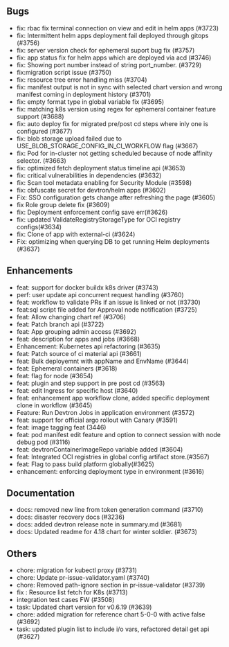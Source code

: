 ## Bugs
- fix: rbac fix terminal connection on view and edit in helm apps (#3723)
- fix:  Intermittent helm apps deployment fail deployed through gitops (#3756)
- fix: server version check for ephemeral suport bug fix (#3757)
- fix:  app status fix for helm apps which are deployed via acd (#3746)
- fix: Showing port number instead of string port_number. (#3729)
- fix:migration script issue  (#3750)
- fix: resource tree error handling miss (#3704)
- fix: manifest output is not in sync with selected chart version and wrong manifest coming in deployment history (#3701)
- fix: empty format type in global variable fix (#3695)
- fix: matching k8s version using regex for ephemeral container feature support (#3688)
- fix: auto deploy fix for migrated pre/post cd steps where inly one is configured (#3677)
- fix: blob storage upload failed due to USE_BLOB_STORAGE_CONFIG_IN_CI_WORKFLOW flag (#3667)
- fix: Pod for in-cluster not getting scheduled because of node affinity selector. (#3663)
- fix: optimized fetch deployment status timeline api (#3653)
- fix: critical vulnerabilities in dependencies (#3632)
- fix: Scan tool metadata enabling for Security Module (#3598)
- fix: obfuscate secret for devtron/helm apps (#3602)
- Fix: SSO configuration gets change after refreshing the page (#3605)
- fix Role group delete fix (#3609)
- fix: Deployment enforcement config save err(#3626)
- fix: updated ValidateRegistryStorageType for OCI registry configs(#3634)
- fix: Clone of app with external-ci (#3624)
- Fix: optimizing when querying DB to get running Helm deployments (#3637)
## Enhancements
- feat: support for docker buildx k8s driver (#3743)
- perf:  user update api concurrent request handling (#3760)
- feat: workflow to validate PRs if an issue is linked or not (#3730)
- feat:sql script file added for Approval node notification  (#3725)
- feat: Allow changing chart ref (#3706)
- feat: Patch branch api (#3722)
- feat: App grouping admin access (#3692)
- feat: description for apps and jobs (#3668)
- Enhancement: Kubernetes api refactoring (#3635)
- feat: Patch source of ci material api (#3661)
- feat: Bulk deployemnt with appName and EnvName (#3644)
- feat: Ephemeral containers (#3618)
- feat: flag for node (#3654)
- feat: plugin and step support in pre post cd (#3563)
- feat: edit Ingress for specific host (#3640)
- feat: enhancement app workflow clone, added specific deployment clone in workflow (#3645)
- Feature: Run Devtron Jobs in application environment (#3572)
- feat: support for official argo rollout with Canary (#3591)
- feat: image tagging feat (3446)
- feat: pod manifest edit feature and option to connect session with node debug pod (#3116)
- feat: devtronContainerImageRepo variable added (#3604)
- feat: Integrated OCI registries in global config artifact store.(#3567)
- feat: Flag to pass build platform globally(#3625)
- enhancement: enforcing deployment type in environment (#3616)
## Documentation
- docs: removed new line from token generation command (#3710)
- docs: disaster recovery docs (#3236)
- docs: added devtron release note in summary.md (#3681)
- docs: Updated readme for 4.18 chart for winter soldier. (#3673)
## Others
- chore: migration for kubectl proxy (#3731)
- chore: Update pr-issue-validator.yaml (#3740)
- chore: Removed path-ignore section in pr-issue-validator (#3739)
- fix : Resource list fetch for K8s (#3713)
- integration test cases FW (#3508)
- task: Updated chart version for v0.6.19 (#3639)
- chore: added migration for reference chart 5-0-0 with active false (#3692)
- task: updated plugin list to include i/o vars, refactored detail get api (#3627)
